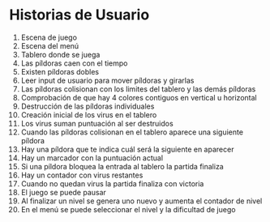 # Historias de Usuario

1. Escena de juego
2. Escena del menú
3. Tablero donde se juega
4. Las píldoras caen con el tiempo
5. Existen píldoras dobles
6. Leer input de usuario para mover píldoras y girarlas
7. Las píldoras colisionan con los limites del tablero y las demás píldoras
8. Comprobación de que hay 4 colores contiguos en vertical u horizontal
9. Destrucción de las píldoras individuales
10. Creación inicial de los virus en el tablero
11. Los virus suman puntuación al ser destruidos
12. Cuando las píldoras colisionan en el tablero aparece una siguiente píldora
13. Hay una píldora que te indica cuál será la siguiente en aparecer
14. Hay un marcador con la puntuación actual
15. Si una píldora bloquea la entrada al tablero la partida finaliza
16. Hay un contador con virus restantes
17. Cuando no quedan virus la partida finaliza con victoria
18. El juego se puede pausar
19. Al finalizar un nivel se genera uno nuevo y aumenta el contador de nivel
20. En el menú se puede seleccionar el nivel y la dificultad de juego

